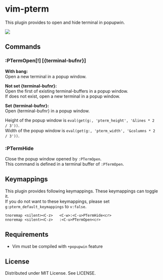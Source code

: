 
# vim-pterm

This plugin provides to open and hide terminal in popupwin.  

![](https://raw.githubusercontent.com/rbtnn/vim-pterm/main/pterm.gif)

## Commands

### :PTermOpen[!] [{terminal-bufnr}]
__With bang:__  
  Open a new terminal in a popup window.  

__Not set {terminal-bufnr}:__  
  Open the first of existing terminal-buffers in a popup window.   
  If does not exist, open a new terminal in a popup window.  

__Set {terminal-bufnr}:__  
  Open {terminal-bufnr} in a popup window.  

Height of the popup window is `eval(get(g:, 'pterm_height', '&lines * 2 / 3'))`.  
Width of the popup window is `eval(get(g:, 'pterm_width', '&columns * 2 / 3'))`.  

### :PTermHide
Close the popup window opened by `:PTermOpen`.  
This command is defined in a terminal buffer of `:PTermOpen`.  

## Keymappings
This plugin provides following keymappings. These keymappings can toggle it.  
If you do not want to these keymappings, please set `g:pterm_default_keymappings` to `v:false`.  

```
tnoremap <silent><C-z>   <C-w>:<C-u>PTermHide<cr>
nnoremap <silent><C-z>   :<C-u>PTermOpen<cr>
```

## Requirements

* Vim must be compiled with `+popupwin` feature

## License
Distributed under MIT License. See LICENSE.
